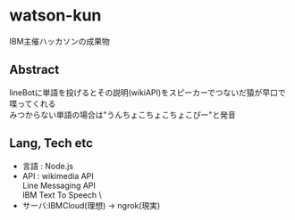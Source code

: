 # watson-kun
IBM主催ハッカソンの成果物

## Abstract
lineBotに単語を投げるとその説明(wikiAPI)をスピーカーでつないだ猿が早口で喋ってくれる \
みつからない単語の場合は"うんちょこちょこちょこぴー"と発音

## Lang, Tech etc
- 言語 : Node.js
- API : wikimedia API \
      Line Messaging API \
      IBM Text To Speech \
- サーバ:IBMCloud(理想) -> ngrok(現実)
